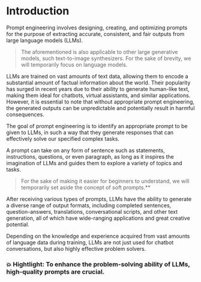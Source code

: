 # Introduction

Prompt engineering involves designing, creating, and optimizing prompts for the purpose of extracting accurate, consistent, and fair outputs from large language models (LLMs).

> The aforementioned is also applicable to other large generative models, such text-to-image synthesizers. For the sake of brevity, we will temporarily focus on language models.

LLMs are trained on vast amounts of text data, allowing them to encode a substantial amount of factual information about the world. Their popularity has surged in recent years due to their ability to generate human-like text, making them ideal for chatbots, virtual assistants, and similar applications. However, it is essential to note that without appropriate prompt engineering, the generated outputs can be unpredictable and potentially result in harmful consequences.

The goal of prompt engineering is to identify an appropriate prompt to be given to LLMs, in such a way that they generate responses that can effectively solve our specified complex tasks.

A prompt can take on any form of sentence such as statements, instructions, questions, or even paragraph, as long as it inspires the imagination of LLMs and guides them to explore a variety of topics and tasks.

> For the sake of making it easier for beginners to understand, we will temporarily set aside the concept of soft prompts.**

After receiving various types of prompts, LLMs have the ability to generate a diverse range of output formats, including completed sentences, question-answers, translations, conversational scripts, and other text generation, all of which have wide-ranging applications and great creative potential.

Depending on the knowledge and experience acquired from vast amounts of language data during training, LLMs are not just used for chatbot conversations, but also highly effective problem solvers.

### 💥 Hightlight: To enhance the problem-solving ability of LLMs, high-quality prompts are crucial.

